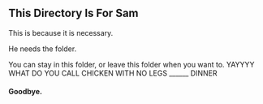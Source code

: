 ## This Directory Is For Sam
This is because it is necessary.

He needs the folder. 

You can stay in this folder, or leave this folder when you want to.
YAYYYY WHAT DO YOU CALL CHICKEN WITH NO LEGS  ______ DINNER
#### Goodbye.
